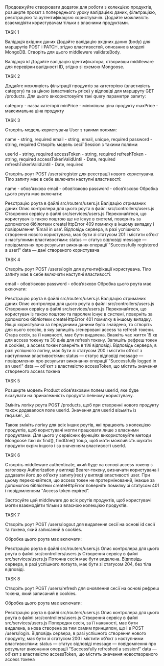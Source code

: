 Продовжуйте створювати додаток для роботи з колекцією продуктів, розширте проєкт з попереднього уроку валідацією даних, фільтрацією, реєстрацією та аутентифікацією користувачів. Додайте можливість взаємодіяти користувачам тільки з власними продуктами.

TASK 1

Валідація вхідних даних
Додайте валідацію вхідних даних (body) для маршрутів POST і PATCH, згідно властивостей, описаних в моделі MongoDB. Створіть для цього middleware validateBody.

Валідація id
Додайте валідацію ідентифікатора, створивши middleware для перевірки валідності ID, згідно зі схемою Mongoose.

TASK 2

Додайте можливість фільтрації продуктів за категорією (властивість category) та за ціною (властивість price) у відповіді для маршруту GET /products. Для цього використовуйте такі query параметри запиту:

category - назва категорії
minPrice - мінімільна ціна продукту
maxPrice - максимальна ціна продукту

TASK 3

Створіть модель користувача User з такими полями:

name - string, required
email - string, email, unique, required
password - string, required
Створіть модель сесії Session з такими полями:

userId - string, required
accessToken - string, required
refreshToken - string, required
accessTokenValidUntil - Date, required
refreshTokenValidUntil - Date, required

Створіть роут POST /users/register для реєстрації нового користувача. Тіло запиту має в себе включати наступні властивості:

name - обов’язково
email - обов’язково
password - обов’язково
Обробка цього роута має включати:

Реєстрацію роута в файлі src/routers/users.js
Валідацію отриманих даних
Опис контролера для цього роута в файлі src/controllers/users.js
Створення сервісу в файлі src/services/users.js
Переконайтеся, що користувач із такою поштою ще не існує в системі, поверніть за допомогою бібілотеки createHttpError 409 помилку в іншому випадку і повідомлення 'Email in use’.
Відповідь сервера, в разі успішного створення нового користувача, має бути зі статусом 201 і містити об’єкт з наступними властивостями:
status — статус відповіді
message — повідомлення про результат виконання операції "Successfully registered a user!"
data — дані створеного користувача

TASK 4

Створіть роут POST /users/login для аутентифікації користувача. Тіло запиту має в себе включати наступні властивості:

email - обовʼязково
password - обовʼязково
Обробка цього роута має включати:

Реєстрацію роута в файлі src/routers/users.js
Валідацію отриманих даних
Опис контролера для цього роута в файлі src/controllers/users.js
Створення сервісу в файлі src/services/users.js
Переконайтеся, що користувач із такою поштою та паролем існує в системі, поверніть за допомогою бібліотеки createHttpError 401 помилку в іншому випадку.
Якщо користувача за переданими даними було знайдено, то створіть для нього сессію, в яку запишіть згенеровані access та refresh токени. Стара сесія, за її наявності, має бути видалена. Вкажіть час життя 15 хв для access токену та 30 днів для refresh токену.
Запишіть рефреш токен в cookies, а access токен поверніть в тілі відповіді.
Відповідь сервера, в разі успішного логіну, має бути зі статусом 200 і містити об’єкт з наступними властивостями:
status — статус відповіді
message — повідомлення про результат виконання операції "Successfully logged in an user!"
data — об'єкт з властивістю accessToken, що містить значення створеного access токена

TASK 5

Розширте модель Product обовʼязковим полем userId, яке буде вказувати на приналежність продукта певному користувачу.

Змініть логіку роута POST /products, щоб при створенні нового продукту також додавалося поле userId. Значення для userId візьміть із req.user.\_id.

Також змініть логіку для всіх інших роутів, які працюють з колекцією продуктів, щоб користувачі могли працювати лише з власними продуктами. Для цього у сервісних функціях використовуйте методи Mongoose такі як find(), findOne() тощо, щоб мати можливість шукати продукти окрім іншого і за значенням властивості userId.

TASK 6

Створіть middleware authenticate, який буде на основі access токену з заголовку Authorization у вигляді Bearer-токену, визначати користувача і додавати його до обʼєкту запиту(req) у вигляді властивості user. При цьому переконайтеся, що access токен не протермінований, інакше за допомогою бібліотеки createHttpError поверніть помилку зі статусом 401 і повідомленням “Access token expired”.

Застосуйте цей middleware до всіх роутів продуктів, щоб користувачі могли взаємодіяти тільки з власною колекцією продуктів.

TASK 7

Створіть роут POST /users/logout для видалення сесії на основі id сесії та токена, який записаний в cookies.

Обробка цього роута має включати:

Реєстрацію роута в файлі src/routers/users.js
Опис контролера для цього роута в файлі src/controllers/users.js
Створення сервісу в файлі src/services/users.js
Поточна сесія має бути видалена.
Відповідь сервера, в разі успішного логаута, має бути зі статусом 204, без тіла відповіді.

TASK 8

Створіть роут POST /users/refresh для оновлення сесії на основі рефреш токена, який записаний в cookies.

Обробка цього роута має включати:

Реєстрацію роута в файлі src/routers/users.js
Опис контролера для цього роута в файлі src/controllers/users.js
Створення сервісу в файлі src/services/users.js
Попередня сесія, за її наявності, має бути видалена, а нова створена за тим самим принципом, що і в POST /users/login.
Відповідь сервера, в разі успішного створення нового продукту, має бути зі статусом 200 і містити об’єкт з наступними властивостями:
status — статус відповіді
message — повідомлення про результат виконання операції "Successfully refreshed a session!"
data — об'єкт з властивістю accessToken, що містить значення новоствореного access токена
